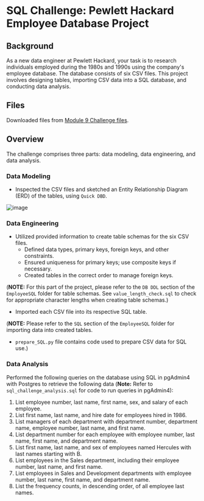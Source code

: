 # SQL Challenge: Pewlett Hackard Employee Database Project

## Background
As a new data engineer at Pewlett Hackard, your task is to research individuals employed during the 1980s and 1990s using the company's employee database. The database consists of six CSV files. This project involves designing tables, importing CSV data into a SQL database, and conducting data analysis.

## Files
Downloaded files from [Module 9 Challenge files](#).

## Overview
The challenge comprises three parts: data modeling, data engineering, and data analysis.

### Data Modeling
- Inspected the CSV files and sketched an Entity Relationship Diagram (ERD) of the tables, using `Quick DBD`.

![image](https://github.com/imnana18/sql-challenge/assets/147445115/e4b57349-3aa5-47fe-bf58-546da27e1b5d)


### Data Engineering
- Utilized provided information to create table schemas for the six CSV files.
  - Defined data types, primary keys, foreign keys, and other constraints.
  - Ensured uniqueness for primary keys; use composite keys if necessary.
  - Created tables in the correct order to manage foreign keys.
    
(**NOTE:** 
For this part of the project, please refer to the `DB DDL` section of the `EmployeeSQL` folder for table schemas.
See `value_length_check.sql` to check for appropriate character lengths when creating table schemas.)

- Imported each CSV file into its respective SQL table.

(**NOTE:** 
Please refer to the `SQL` section of the `EmployeeSQL` folder for importing data into created tables.
  - `prepare_SQL.py` file contains code used to prepare CSV data for SQL use.)


### Data Analysis
Performed the following queries on the database using SQL in pgAdmin4 with Postgres to retrieve the following data (**Note:** Refer to `sql_challenge_analysis.sql` for code to run queries in pgAdmin4):


1. List employee number, last name, first name, sex, and salary of each employee.
2. List first name, last name, and hire date for employees hired in 1986.
3. List managers of each department with department number, department name, employee number, last name, and first name.
4. List department number for each employee with employee number, last name, first name, and department name.
5. List first name, last name, and sex of employees named Hercules with last names starting with B.
6. List employees in the Sales department, including their employee number, last name, and first name.
7. List employees in Sales and Development departments with employee number, last name, first name, and department name.
8. List the frequency counts, in descending order, of all employee last names.


